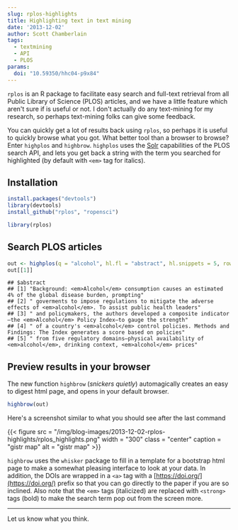 ```yaml
---
slug: rplos-highlights
title: Highlighting text in text mining
date: '2013-12-02'
author: Scott Chamberlain
tags:
  - textmining
  - API
  - PLOS
params:
  doi: "10.59350/hhc04-p9x84"
---
```


`rplos` is an R package to facilitate easy search and full-text retrieval from all Public Library of Science (PLOS) articles, and we have a little feature which aren't sure if is useful or not. I don't actually do any text-mining for my research, so perhaps text-mining folks can give some feedback.

You can quickly get a lot of results back using `rplos`, so perhaps it is useful to quickly browse what you got. What better tool than a browser to browse? Enter `highplos` and `highbrow`. `highplos` uses the [Solr](https://lucene.apache.org/solr/) capabilities of the PLOS search API, and lets you get back a string with the term you searched for highlighted (by default with `<em>` tag for italics).

## Installation


```r
install.packages("devtools")
library(devtools)
install_github("rplos", "ropensci")
```




```r
library(rplos)
```


## Search PLOS articles


```r
out <- highplos(q = "alcohol", hl.fl = "abstract", hl.snippets = 5, rows = 10)
out[[1]]
```

```
## $abstract
## [1] "Background: <em>Alcohol</em> consumption causes an estimated 4% of the global disease burden, prompting"
## [2] " goverments to impose regulations to mitigate the adverse effects of <em>alcohol</em>. To assist public health leaders"
## [3] " and policymakers, the authors developed a composite indicator—the <em>Alcohol</em> Policy Index—to gauge the strength"
## [4] " of a country's <em>alcohol</em> control policies. Methods and Findings: The Index generates a score based on policies"
## [5] " from five regulatory domains—physical availability of <em>alcohol</em>, drinking context, <em>alcohol</em> prices"
```


## Preview results in your browser

The new function `highbrow` (*snickers quietly*) automagically creates an easy to digest html page, and opens in your default browser.


```r
highbrow(out)
```


Here's a screenshot similar to what you should see after the last command

{{< figure src = "/img/blog-images/2013-12-02-rplos-highlights/rplos_highlights.png" width = "300" class = "center" caption = "gistr map" alt = "gistr map" >}}

`highbrow` uses the `whisker` package to fill in a template for a bootstrap html page to make a somewhat pleasing interface to look at your data. In addition, the DOIs are wrapped in a `<a>` tag with a [https://doi.org/](https://doi.org/) prefix so that you can go directly to the paper if you are so inclined. Also note that the `<em>` tags (italicized) are replaced with `<strong>` tags (bold) to make the search term pop out from the screen more.

---------------

Let us know what you think.
